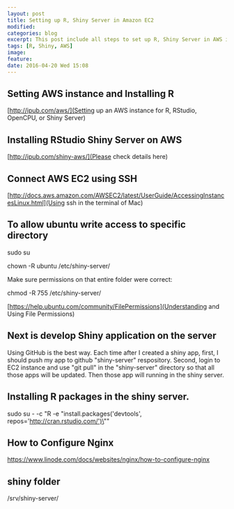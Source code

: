 ```yaml
---
layout: post
title: Setting up R, Shiny Server in Amazon EC2
modified:
categories: blog
excerpt: This post include all steps to set up R, Shiny Server in AWS instance. 
tags: [R, Shiny, AWS]
image:
feature:
date: 2016-04-20 Wed 15:08
---
```


## Setting AWS instance and Installing R

[http://ipub.com/aws/](Setting up an AWS instance for R, RStudio, OpenCPU, or Shiny Server)

## Installing RStudio Shiny Server on AWS

[http://ipub.com/shiny-aws/](Please check details here)

## Connect AWS EC2 using SSH

[http://docs.aws.amazon.com/AWSEC2/latest/UserGuide/AccessingInstancesLinux.html](Using ssh in the terminal of Mac)

## To allow ubuntu write access to specific directory

sudo su

chown -R ubuntu /etc/shiny-server/

Make sure permissions on that entire folder were correct:

chmod -R 755 /etc/shiny-server/

[https://help.ubuntu.com/community/FilePermissions](Understanding and Using File Permissions)

## Next is develop Shiny application on the server

Using GitHub is the best way. Each time after I created a shiny app, first, I should push my app to github "shiny-server" respository. Second, login to EC2 instance and use "git pull" in the "shiny-server" directory so that all those apps will be updated. Then those app will running in the shiny server. 

## Installing R packages in the shiny server.

sudo su - -c "R -e \"install.packages('devtools', repos='http://cran.rstudio.com/')\""

## How to Configure Nginx

https://www.linode.com/docs/websites/nginx/how-to-configure-nginx

## shiny folder

/srv/shiny-server/